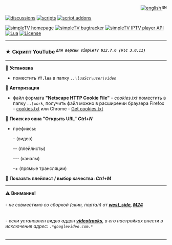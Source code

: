 <p align="right">
 <a title="english" href="./README-EN.md"><img src="../../../simpleTV-images/blob/main/gb.png?raw=true" alt="english" /> </a><strong><sup><sub>EN</sub></sup></strong>
</p>

[![discussions][badge-discussions]][discussions]
[![scripts][badge-scripts]][scripts]
[![script addons][badge-addons]][addons]


[![simpleTV homepage][badge-simpletvhomepage]][simpleTV homepage]
[![simpleTV bugtracker][badge-simpletvbugtracker]][simpleTV bugtracker]
[![simpleTV IPTV player API][badge-simpletvapi]][simpleTV API]
[![Lua][badge-lua]][Lua]
[![License][badge-license]][License]

---

### ★ Скрипт YouTube <sup>_`для версии simpleTV b12.7.6 (vlc 3.0.11)`_<sup>

---


📌 **Установка**
- поместить **`YT.lua`** в папку _`..\luaScr\user\video`_

📌 **Авторизация**
- файл формата **"Netscape HTTP Cookie File"** - _cookies.txt_ поместить в папку _`..\work`_, получить файл можно в расширении браузера Firefox - [cookies.txt](https://addons.mozilla.org/ru/firefox/addon/cookies-txt/ "расширение cookies.txt") или Chrome - [Get cookies.txt](https://chrome.google.com/webstore/detail/get-cookiestxt/bgaddhkoddajcdgocldbbfleckgcbcid/ "расширение Get cookies.txt")

📌 **Поиск из окна "Открыть URL" _Ctrl+N_**
- префиксы:

  \- (видео)

  -- (плейлисты)

  --- (каналы)
  
  -+ (прямые трансляции)

📌 **Показвть плейлист / выбор качества: _Ctrl+M_**

---

⚠ **Внимание!**
###### - не совместимо со сборкой (скин, портал) от _**[west_side](http://iptv.gen12.net/bugtracker/view.php?id=1733), [M24](https://vk.com/m24lg)**_
###### - если установлен _видео аддон_ [_**videotracks**_](http://iptv.gen12.net/bugtracker/view.php?id=1704 "не рекомендуется"), в его настройках внести в исключения адрес: `.*googlevideo.com.*`

---

[addons]: ../../../simpleTV-Addons "Дополнения"
[scripts]: ../../../simpleTV-Scripts "Скрипты"
[simpleTV API]: http://iptv.gen12.net/dokuwiki/doku.php?id=mantis:simpletv:api "simpleTV API"
[Lua]: https://www.lua.org/manual/5.1 "Lua 5.1"
[License]: ../../blob/master/LICENSE "Apache License 2.0"
[simpleTV homepage]: http://iptv.gen12.net "домашняя страница"
[simpleTV bugtracker]: http://iptv.gen12.net/bugtracker "багтрекер"
[discussions]: https://github.com/Nexterr-origin/Nexterr-origin/discussions "discussions"

[badge-discussions]: https://img.shields.io/badge/💬-Discussions-%232b2b2b?style=flat-squar&labelColor=%232c68a8 "Discussions"
[badge-addons]: https://img.shields.io/badge/%D0%94%D0%BE%D0%BF%D0%BE%D0%BB%D0%BD%D0%B5%D0%BD%D0%B8%D1%8F-%232b2b2b?style=flat-squar&labelColor=%232c68a8 "Дополнения"
[badge-simpletvapi]: https://img.shields.io/badge/simpleTV-Lua%20API-%232b2b2b?style=flat-squar&labelColor=%23303f50 "simpleTV Lua API"
[badge-lua]: https://img.shields.io/badge/Lua-5.1-%232b2b2b?style=flat-square&labelColor=%23303f50 "Lua 5.1"
[badge-license]: https://img.shields.io/badge/License-Apache%202.0-%232b2b2b?style=flat-square&labelColor=%23303f50 "Apache License 2.0"
[badge-scripts]: https://img.shields.io/badge/%D0%A1%D0%BA%D1%80%D0%B8%D0%BF%D1%82%D1%8B-%232b2b2b?style=flat-squar&labelColor=%232c68a8 "Скрипты"
[badge-simpletvhomepage]: https://img.shields.io/badge/simpleTV-homepage-%232b2b2b?style=flat-square&labelColor=%23303f50 "домашняя страница"
[badge-simpletvbugtracker]: https://img.shields.io/badge/simpleTV-bugtracker-%232b2b2b?style=flat-square&labelColor=%23303f50 "багтрекер"
